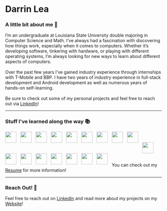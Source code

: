# Darrin Lea
<!-- put a custom header -->
<!-- ![alt text](https://github.com/dlea8/dlea8/blob/main/header.png?raw=true) -->

### A little bit about me :wave:
I’m an undergraduate at Louisiana State University double majoring in Computer Science and Math. I’ve always had a fascination with discovering how things work, especially when it comes to computers. Whether it’s developing software, tinkering with hardware, or playing with different operating systems, I’m always looking for new ways to learn about different aspects of computers. 
<br/>
<br/>
Over the past few years I’ve gained industry experience through internships with T-Mobile and BBP. I have two years of industry experience in full-stack development and Android development as well as numerous years of hands-on self-learning.
<br/>
<br/>
Be sure to check out some of my personal projects and feel free to reach out via [LinkedIn](https://www.linkedin.com/in/darrin-lea)!

----

### Stuff I've learned along the way :books:

<img align="left" width="36px" style="padding-right:10px;" src="https://cdn.jsdelivr.net/gh/devicons/devicon/icons/androidstudio/androidstudio-original.svg"/>
<img align="left" width="36px" style="padding-right:10px;" src="https://cdn.jsdelivr.net/gh/devicons/devicon/icons/android/android-plain.svg" />
<img align="left" width="36px" style="padding-right:10px;" src="https://cdn.jsdelivr.net/gh/devicons/devicon/icons/kotlin/kotlin-original.svg"/>
<img align="left" width="36px" style="padding-right:10px;" src="https://cdn.jsdelivr.net/gh/devicons/devicon/icons/java/java-original.svg" />
<img align="left" width="36px" style="padding-right:10px;" src="https://cdn.jsdelivr.net/gh/devicons/devicon/icons/react/react-original.svg" />
<img align="left" width="36px" style="padding-right:10px;" src="https://cdn.jsdelivr.net/gh/devicons/devicon/icons/javascript/javascript-original.svg"  />
<img align="left" width="36px" style="padding-right:10px;" src="https://cdn.jsdelivr.net/gh/devicons/devicon/icons/typescript/typescript-original.svg"/>
<img align="left" width="36px" style="padding-right:10px;" src="https://cdn.jsdelivr.net/gh/devicons/devicon/icons/html5/html5-original-wordmark.svg"  />
<img align="left" width="36px" style="padding-right:10px;" src="https://cdn.jsdelivr.net/gh/devicons/devicon/icons/css3/css3-original-wordmark.svg"  />
<br/>
<br/>
<!-- <img align="left" width="36px" style="padding-right:10px;" src="https://cdn.jsdelivr.net/gh/devicons/devicon/icons/amazonwebservices/amazonwebservices-original.svg"/> -->
<img align="left" width="36px" style="padding-right:10px;" src="https://cdn.jsdelivr.net/gh/devicons/devicon/icons/python/python-original.svg" />
<img align="left" width="36px" style="padding-right:10px;" src="https://cdn.jsdelivr.net/gh/devicons/devicon/icons/docker/docker-original.svg"  />
<img align="left" width="36px" style="padding-right:10px;" src="https://cdn.jsdelivr.net/gh/devicons/devicon/icons/c/c-original.svg" />
<img align="left" width="36px" style="padding-right:10px;" src="https://cdn.jsdelivr.net/gh/devicons/devicon/icons/csharp/csharp-original.svg"  />
<img align="left" width="36px" style="padding-right:10px;" src="https://cdn.jsdelivr.net/gh/devicons/devicon/icons/dot-net/dot-net-original.svg" />
<img align="left" width="36px" style="padding-right:10px;" src="https://cdn.jsdelivr.net/gh/devicons/devicon/icons/mysql/mysql-original-wordmark.svg"  />
<img align="left" width="36px" style="padding-right:10px;" src="https://cdn.jsdelivr.net/gh/devicons/devicon/icons/linux/linux-original.svg"  />
<!-- <img align="left" width="36px" style="padding-right:10px;" src="https://cdn.jsdelivr.net/gh/devicons/devicon/icons/figma/figma-original.svg" /> -->
<!-- <img align="left" width="36px" style="padding-right:10px;" src="https://cdn.jsdelivr.net/gh/devicons/devicon/icons/git/git-original.svg"  /> -->
<img align="left" width="36px" style="padding-right:10px;" src="https://cdn.jsdelivr.net/gh/devicons/devicon/icons/jira/jira-original.svg" />
<!-- <img align="left" width="36px" style="padding-right:10px;" src="https://cdn.jsdelivr.net/gh/devicons/devicon/icons/visualstudio/visualstudio-plain.svg" /> -->

<br/>
<br/>
<br/>

You can check out my [Resume](https://darrinfiles.s3.us-east-2.amazonaws.com/Darrin+Lea+Resume+September+2022.pdf) for more information!
<!-- <br/> -->

----

### Reach Out! :speech_balloon:

Feel free to reach out on [LinkedIn](https://www.linkedin.com/in/darrin-lea) and read more about my projects on my [Website](https://darrinlea.com)!


<!--
**dlea8/dlea8** is a ✨ _special_ ✨ repository because its `README.md` (this file) appears on your GitHub profile.

Here are some ideas to get you started:

- 🔭 I’m currently working on ...
- 🌱 I’m currently learning ...
- 👯 I’m looking to collaborate on ...
- 🤔 I’m looking for help with ...
- 💬 Ask me about ...
- 📫 How to reach me: ...
- 😄 Pronouns: ...
- ⚡ Fun fact: ...
-->
